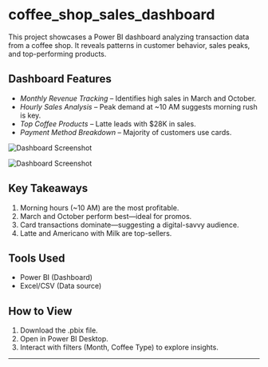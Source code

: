 # coffee_shop_sales_dashboard

This project showcases a Power BI dashboard analyzing transaction data from a coffee shop. It reveals patterns in customer behavior, sales peaks, and top-performing products.

## Dashboard Features

- *Monthly Revenue Tracking* – Identifies high sales in March and October.
- *Hourly Sales Analysis* – Peak demand at ~10 AM suggests morning rush is key.
- *Top Coffee Products* – Latte leads with $28K in sales.
- *Payment Method Breakdown* – Majority of customers use cards.

![Dashboard Screenshot](./dashboard-screenshot.jpg)

![Dashboard Screenshot](./Screenshot-2025-05-07033136.png)



## Key Takeaways

1. Morning hours (~10 AM) are the most profitable.
2. March and October perform best—ideal for promos.
3. Card transactions dominate—suggesting a digital-savvy audience.
4. Latte and Americano with Milk are top-sellers.

## Tools Used

- Power BI (Dashboard)
- Excel/CSV (Data source)

## How to View

1. Download the .pbix file.
2. Open in Power BI Desktop.
3. Interact with filters (Month, Coffee Type) to explore insights.

---
